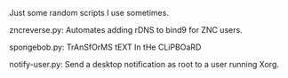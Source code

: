 Just some random scripts I use sometimes.

zncreverse.py: Automates adding rDNS to bind9 for ZNC users.

spongebob.py: TrAnSfOrMS tEXT In tHe CLiPBOaRD

notify-user.py: Send a desktop notification as root to a user running Xorg.
